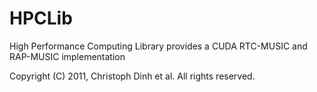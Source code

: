 # HPCLib
High Performance Computing Library provides a CUDA RTC-MUSIC and RAP-MUSIC implementation

Copyright (C) 2011, Christoph Dinh et al. All rights reserved.
